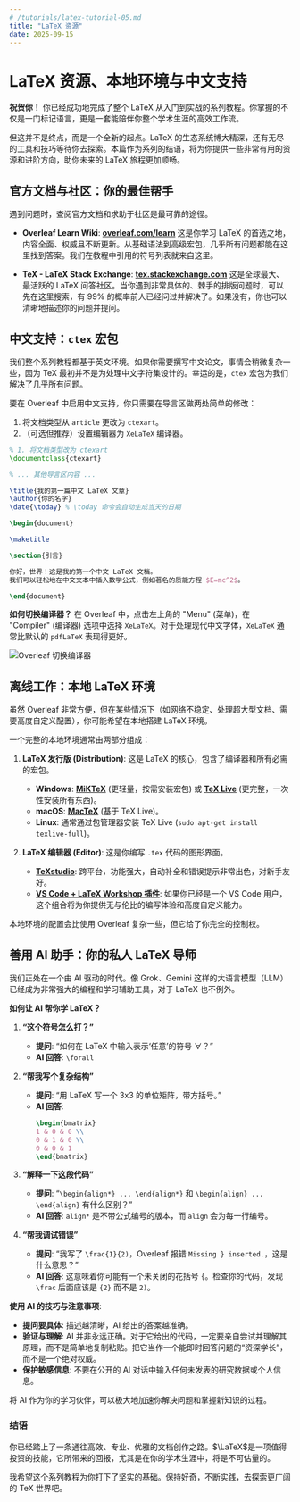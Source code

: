 ```yaml
---
# /tutorials/latex-tutorial-05.md
title: "LaTeX 资源"
date: 2025-09-15
---
```


# LaTeX 资源、本地环境与中文支持

**祝贺你！** 你已经成功地完成了整个 LaTeX 从入门到实战的系列教程。你掌握的不仅是一门标记语言，更是一套能陪伴你整个学术生涯的高效工作流。

但这并不是终点，而是一个全新的起点。LaTeX 的生态系统博大精深，还有无尽的工具和技巧等待你去探索。本篇作为系列的结语，将为你提供一些非常有用的资源和进阶方向，助你未来的 LaTeX 旅程更加顺畅。

## 官方文档与社区：你的最佳帮手

遇到问题时，查阅官方文档和求助于社区是最可靠的途径。

*   **Overleaf Learn Wiki**: [**overleaf.com/learn**](https://www.overleaf.com/learn)
    这是你学习 LaTeX 的首选之地，内容全面、权威且不断更新。从基础语法到高级宏包，几乎所有问题都能在这里找到答案。我们在教程中引用的符号列表就来自这里。

*   **TeX - LaTeX Stack Exchange**: [**tex.stackexchange.com**](https://tex.stackexchange.com/)
    这是全球最大、最活跃的 LaTeX 问答社区。当你遇到非常具体的、棘手的排版问题时，可以先在这里搜索，有 99% 的概率前人已经问过并解决了。如果没有，你也可以清晰地描述你的问题并提问。

## 中文支持：`ctex` 宏包

我们整个系列教程都基于英文环境。如果你需要撰写中文论文，事情会稍微复杂一些，因为 TeX 最初并不是为处理中文字符集设计的。幸运的是，`ctex` 宏包为我们解决了几乎所有问题。

要在 Overleaf 中启用中文支持，你只需要在导言区做两处简单的修改：

1.  将文档类型从 `article` 更改为 `ctexart`。
2.  （可选但推荐）设置编辑器为 `XeLaTeX` 编译器。

```latex
% 1. 将文档类型改为 ctexart
\documentclass{ctexart} 

% ... 其他导言区内容 ...

\title{我的第一篇中文 LaTeX 文章}
\author{你的名字}
\date{\today} % \today 命令会自动生成当天的日期

\begin{document}

\maketitle

\section{引言}

你好，世界！这是我的第一个中文 LaTeX 文档。
我们可以轻松地在中文文本中插入数学公式，例如著名的质能方程 $E=mc^2$。

\end{document}
```
**如何切换编译器？**
在 Overleaf 中，点击左上角的 "Menu" (菜单)，在 "Compiler" (编译器) 选项中选择 `XeLaTeX`。对于处理现代中文字体，`XeLaTeX` 通常比默认的 `pdfLaTeX` 表现得更好。

![Overleaf 切换编译器](/tutorials/imgs/ol-compiler.png)

## 离线工作：本地 LaTeX 环境

虽然 Overleaf 非常方便，但在某些情况下（如网络不稳定、处理超大型文档、需要高度自定义配置），你可能希望在本地搭建 LaTeX 环境。

一个完整的本地环境通常由两部分组成：

1.  **LaTeX 发行版 (Distribution)**: 这是 LaTeX 的核心，包含了编译器和所有必需的宏包。
    *   **Windows**: [**MiKTeX**](https://miktex.org/) (更轻量，按需安装宏包) 或 [**TeX Live**](https://www.tug.org/texlive/) (更完整，一次性安装所有东西)。
    *   **macOS**: [**MacTeX**](https://www.tug.org/mactex/) (基于 TeX Live)。
    *   **Linux**: 通常通过包管理器安装 TeX Live (`sudo apt-get install texlive-full`)。

2.  **LaTeX 编辑器 (Editor)**: 这是你编写 `.tex` 代码的图形界面。
    *   [**TeXstudio**](https://www.texstudio.org/): 跨平台，功能强大，自动补全和错误提示非常出色，对新手友好。
    *   [**VS Code + LaTeX Workshop 插件**](https://marketplace.visualstudio.com/items?itemName=James-Yu.latex-workshop): 如果你已经是一个 VS Code 用户，这个组合将为你提供无与伦比的编写体验和高度自定义能力。

本地环境的配置会比使用 Overleaf 复杂一些，但它给了你完全的控制权。

## 善用 AI 助手：你的私人 LaTeX 导师

我们正处在一个由 AI 驱动的时代。像 Grok、Gemini 这样的大语言模型（LLM）已经成为非常强大的编程和学习辅助工具，对于 LaTeX 也不例外。

**如何让 AI 帮你学 LaTeX？**

1.  **“这个符号怎么打？”**
    *   **提问**: “如何在 LaTeX 中输入表示‘任意’的符号 ∀？”
    *   **AI 回答**: `\forall`

2.  **“帮我写个复杂结构”**
    *   **提问**: “用 LaTeX 写一个 3x3 的单位矩阵，带方括号。”
    *   **AI 回答**:
        ```latex
        \begin{bmatrix}
        1 & 0 & 0 \\
        0 & 1 & 0 \\
        0 & 0 & 1
        \end{bmatrix}
        ```

3.  **“解释一下这段代码”**
    *   **提问**: “`\begin{align*} ... \end{align*}` 和 `\begin{align} ... \end{align}` 有什么区别？”
    *   **AI 回答**: `align*` 是不带公式编号的版本，而 `align` 会为每一行编号。

4.  **“帮我调试错误”**
    *   **提问**: “我写了 `\frac{1}{2)`，Overleaf 报错 `Missing } inserted.`，这是什么意思？”
    *   **AI 回答**: 这意味着你可能有一个未关闭的花括号 `{`。检查你的代码，发现 `\frac` 后面应该是 `{2}` 而不是 `2)`。

**使用 AI 的技巧与注意事项**:
*   **提问要具体**: 描述越清晰，AI 给出的答案越准确。
*   **验证与理解**: AI 并非永远正确。对于它给出的代码，一定要亲自尝试并理解其原理，而不是简单地复制粘贴。把它当作一个能即时回答问题的“资深学长”，而不是一个绝对权威。
*   **保护敏感信息**: 不要在公开的 AI 对话中输入任何未发表的研究数据或个人信息。

将 AI 作为你的学习伙伴，可以极大地加速你解决问题和掌握新知识的过程。

### 结语

你已经踏上了一条通往高效、专业、优雅的文档创作之路。$\LaTeX$是一项值得投资的技能，它所带来的回报，尤其是在你的学术生涯中，将是不可估量的。

我希望这个系列教程为你打下了坚实的基础。保持好奇，不断实践，去探索更广阔的 TeX 世界吧。